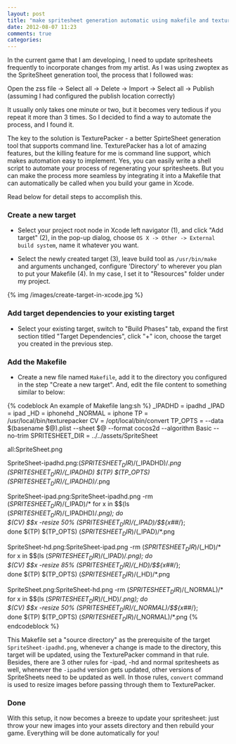 ```yaml
---
layout: post
title: "make spritesheet generation automatic using makefile and texturepacker"
date: 2012-08-07 11:23
comments: true
categories: 
---
```


In the current game that I am developing, I need to update spritesheets frequently to incorporate changes from my artist. As I was using zwoptex as the SpriteSheet generation tool,
the process that I followed was:

Open the zss file -> Select all -> Delete -> Import -> Select all -> Publish (assuming I had configured the publish location correctly)

It usually only takes one minute or two, but it becomes very tedious if you repeat it more than 3 times. So I decided to find a way to automate the process, and I found it.

The key to the solution is TexturePacker - a better SpirteSheet generation tool that supports command line. TexturePacker has a lot of amazing features, but the killing feature for me is
command line support, which makes automation easy to implement. Yes, you can easily write a shell script to automate your process of regenerating your spritesheets. But you can make the process
more seamless by integrating it into a Makefile that can automatically be called when you build your game in Xcode.

Read below for detail steps to accomplish this.

<!-- more -->

### Create a new target

* Select your project root node in Xcode left navigator (1), and click "Add target" (2), in the pop-up dialog, choose `OS X -> Other -> External build system`, name it whatever you want.

* Select the newly created target (3), leave build tool as `/usr/bin/make` and arguments unchanged, configure 'Directory' to wherever you plan to put your Makefile (4). In my case, I set it to "Resources" folder under my project.

{% img /images/create-target-in-xcode.jpg %}

### Add target dependencies to your existing target
* Select your existing target, switch to "Build Phases" tab, expand the first section titled "Target Dependencies", click "+" icon, choose the target you created in the previous step.

### Add the Makefile
* Create a new file named `Makefile`, add it to the directory you configured in the step "Create a new target". And, edit the file content to something similar to below:

{% codeblock An example of Makefile lang:sh %}
_IPADHD	= ipadhd
_IPAD 	= ipad
_HD	= iphonehd
_NORMAL	= iphone
TP	= /usr/local/bin/texturepacker
CV 	= /opt/local/bin/convert
TP_OPTS	= --data $(basename $@).plist --sheet $@ --format cocos2d --algorithm Basic --no-trim
SPRITESHEET_DIR = ../../assets/SpriteSheet

all:SpriteSheet.png

SpriteSheet-ipadhd.png:$(SPRITESHEET_DIR)/$(_IPADHD)/*.png $(SPRITESHEET_DIR)/$(_IPADHD)
	$(TP) $(TP_OPTS) $(SPRITESHEET_DIR)/$(_IPADHD)/*.png

SpriteSheet-ipad.png:SpriteSheet-ipadhd.png
	-rm $(SPRITESHEET_DIR)/$(_IPAD)/*
	for x in $$(ls $(SPRITESHEET_DIR)/$(_IPADHD)/*.png); do \
	    $(CV) $$x -resize 50% $(SPRITESHEET_DIR)/$(_IPAD)/$${x##*/}; \
	done
	$(TP) $(TP_OPTS) $(SPRITESHEET_DIR)/$(_IPAD)/*.png

SpriteSheet-hd.png:SpriteSheet-ipad.png
	-rm $(SPRITESHEET_DIR)/$(_HD)/*
	for x in $$(ls $(SPRITESHEET_DIR)/$(_IPAD)/*.png); do \
	    $(CV) $$x -resize 85% $(SPRITESHEET_DIR)/$(_HD)/$${x##*/}; \
	done
	$(TP) $(TP_OPTS) $(SPRITESHEET_DIR)/$(_HD)/*.png

SpriteSheet.png:SpriteSheet-hd.png
	-rm $(SPRITESHEET_DIR)/$(_NORMAL)/*
	for x in $$(ls $(SPRITESHEET_DIR)/$(_HD)/*.png); do \
	    $(CV) $$x -resize 50% $(SPRITESHEET_DIR)/$(_NORMAL)/$${x##*/}; \
	done
	$(TP) $(TP_OPTS) $(SPRITESHEET_DIR)/$(_NORMAL)/*.png
{% endcodeblock %}

This Makefile set a "source directory" as the prerequisite of the target `SpriteSheet-ipadhd.png`, whenever a change is made to the directory, this target will be updated, using the TexturePacker
command in that rule. Besides, there are 3 other rules for -ipad, -hd and normal spritesheets as well, whenever the `-ipadhd` version gets updated, other versions of SpriteSheets need to be updated
as well. In those rules, `convert` command is used to resize images before passing through them to TexturePacker.

### Done
With this setup, it now becomes a breeze to update your spritesheet: just throw your new images into your assets directory and then rebuild your game. Everything will be done automatically for you!
